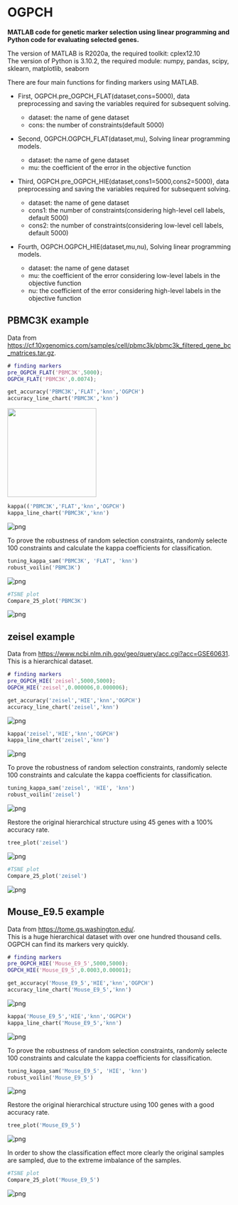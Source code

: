 # OGPCH

**MATLAB code for genetic marker selection using linear programming and Python code for evaluating selected genes.**

The version of MATLAB is R2020a, the required toolkit: cplex12.10  
The version of Python is 3.10.2, the required module: numpy, pandas, scipy, sklearn, matplotlib, seaborn

There are four main functions for finding markers using MATLAB.  
- First, OGPCH.pre_OGPCH_FLAT(dataset,cons=5000), data preprocessing and saving the variables required for subsequent solving.
  - dataset: the name of gene dataset
  - cons: the number of constraints(default 5000)

- Second, OGPCH.OGPCH_FLAT(dataset,mu), Solving linear programming models.
  - dataset: the name of gene dataset
  - mu: the coefficient of the error in the objective function

- Third, OGPCH.pre_OGPCH_HIE(dataset,cons1=5000,cons2=5000), data preprocessing and saving the variables required for subsequent solving.
  - dataset: the name of gene dataset
  - cons1: the number of constraints(considering high-level cell labels, default 5000)
  - cons2: the number of constraints(considering low-level cell labels, default 5000)

- Fourth, OGPCH.OGPCH_HIE(dataset,mu,nu), Solving linear programming models.
  - dataset: the name of gene dataset
  - mu: the coefficient of the error considering low-level labels in the objective function
  - nu: the coefficient of the error considering high-level labels in the objective function


## PBMC3K example

Data from https://cf.10xgenomics.com/samples/cell/pbmc3k/pbmc3k_filtered_gene_bc_matrices.tar.gz.  


```matlab
# finding markers
pre_OGPCH_FLAT('PBMC3K',5000);
OGPCH_FLAT('PBMC3K',0.0074);
```

```python
get_accuracy('PBMC3K','FLAT','knn','OGPCH')
accuracy_line_chart('PBMC3K','knn')
```

<img src="https://github.com/HUSTzoulab/OGPCH/blob/main/pictures/PBMC3K/PBMC3K_knn_Accuracy_Compare.png" width = "200" height = "200"  />


```python
kappa(('PBMC3K','FLAT','knn','OGPCH')
kappa_line_chart('PBMC3K','knn')
```
![png](https://github.com/HUSTzoulab/OGPCH/blob/main/pictures/PBMC3K/PBMC3K_knn_Kappa_Compare.png)

To prove the robustness of random selection constraints, randomly selecte 100 constraints and calculate the kappa coefficients for classification.

```python
tuning_kappa_sam('PBMC3K', 'FLAT', 'knn')
robust_voilin('PBMC3K')
```
![png](https://github.com/HUSTzoulab/OGPCH/blob/main/pictures/PBMC3K/PBMC3K_violin.png)



```python
#TSNE plot
Compare_25_plot('PBMC3K')
```
![png](https://github.com/HUSTzoulab/OGPCH/blob/main/pictures/PBMC3K/PBMC3K_compare_25.png)




## zeisel example

Data from https://www.ncbi.nlm.nih.gov/geo/query/acc.cgi?acc=GSE60631.  
This is a hierarchical dataset.


```matlab
# finding markers
pre_OGPCH_HIE('zeisel',5000,5000);
OGPCH_HIE('zeisel',0.000006,0.000006);
```

```python
get_accuracy('zeisel','HIE','knn','OGPCH')
accuracy_line_chart('zeisel','knn')
```
![png](https://github.com/HUSTzoulab/OGPCH/blob/main/pictures/zeisel/zeisel_knn_Accuracy_Compare.png)

```python
kappa('zeisel','HIE','knn','OGPCH')
kappa_line_chart('zeisel','knn')
```
![png](https://github.com/HUSTzoulab/OGPCH/blob/main/pictures/zeisel/zeisel_knn_Kappa_Compare.png)

To prove the robustness of random selection constraints, randomly selecte 100 constraints and calculate the kappa coefficients for classification.
```python
tuning_kappa_sam('zeisel', 'HIE', 'knn')
robust_voilin('zeisel')
```
![png](https://github.com/HUSTzoulab/OGPCH/blob/main/pictures/zeisel/zeisel_violin.png)

Restore the original hierarchical structure using 45 genes with a 100% accuracy rate.
```python
tree_plot('zeisel')
```
![png](https://github.com/HUSTzoulab/OGPCH/blob/main/pictures/zeisel/zeisel_tree.png)



```python
#TSNE plot
Compare_25_plot('zeisel')
```
![png](https://github.com/HUSTzoulab/OGPCH/blob/main/pictures/zeisel/zeisel_compare_25.png)




## Mouse_E9.5 example

Data from https://tome.gs.washington.edu/.    
This is a huge hierarchical dataset with over one hundred thousand cells. OGPCH can find its markers very quickly.


```matlab
# finding markers
pre_OGPCH_HIE('Mouse_E9_5',5000,5000);
OGPCH_HIE('Mouse_E9_5',0.0003,0.00001);
```

```python
get_accuracy('Mouse_E9_5','HIE','knn','OGPCH')
accuracy_line_chart('Mouse_E9_5','knn')
```
![png](https://github.com/HUSTzoulab/OGPCH/blob/main/pictures/Mouse_E9_5/Mouse_E9_5_knn_Accuracy_Compare.png)

```python
kappa('Mouse_E9_5','HIE','knn','OGPCH')
kappa_line_chart('Mouse_E9_5','knn')
```
![png](https://github.com/HUSTzoulab/OGPCH/blob/main/pictures/Mouse_E9_5/Mouse_E9_5_knn_Kappa_Compare.png)

To prove the robustness of random selection constraints, randomly selecte 100 constraints and calculate the kappa coefficients for classification.
```python
tuning_kappa_sam('Mouse_E9_5', 'HIE', 'knn')
robust_voilin('Mouse_E9_5')
```
![png](https://github.com/HUSTzoulab/OGPCH/blob/main/pictures/Mouse_E9_5/Mouse_E9_5_violin.png)

Restore the original hierarchical structure using 100 genes with a good accuracy rate.
```python
tree_plot('Mouse_E9_5')
```
![png](https://github.com/HUSTzoulab/OGPCH/blob/main/pictures/Mouse_E9_5/Mouse_E9_5_tree.png)



In order to show the classification effect more clearly the original samples are sampled, due to the extreme imbalance of the samples.
```python
#TSNE plot
Compare_25_plot('Mouse_E9_5')
```
![png](https://github.com/HUSTzoulab/OGPCH/blob/main/pictures/Mouse_E9_5/Mouse_E9_5_compare_25_sam.png)










